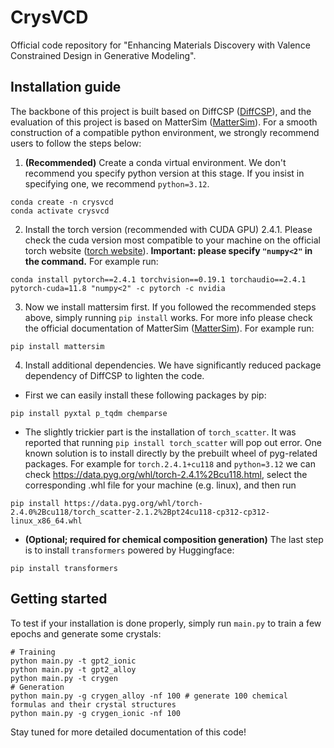 # CrysVCD
Official code repository for "Enhancing Materials Discovery with Valence Constrained Design in Generative Modeling".



## Installation guide

The backbone of this project is built based on DiffCSP ([DiffCSP](https://github.com/jiaor17/DiffCSP)), and the evaluation of this project is based on MatterSim ([MatterSim](https://github.com/microsoft/mattersim)). For a smooth construction of a compatible python environment, we strongly recommend users to follow the steps below:

1. **(Recommended)** Create a conda virtual environment. We don't recommend you specify python version at this stage. If you insist in specifying one, we recommend `python=3.12`.
```
conda create -n crysvcd
conda activate crysvcd
```
2. Install the torch version (recommended with CUDA GPU) 2.4.1. Please check the cuda version most compatible to your machine on the official torch website ([torch website](https://pytorch.org/get-started/previous-versions/)). **Important: please specify `"numpy<2"` in the command.** For example run:
```
conda install pytorch==2.4.1 torchvision==0.19.1 torchaudio==2.4.1  pytorch-cuda=11.8 "numpy<2" -c pytorch -c nvidia
```
3. Now we install mattersim first. If you followed the recommended steps above, simply running `pip install` works. For more info please check the official documentation of MatterSim ([MatterSim](https://github.com/microsoft/mattersim)). For example run:
```
pip install mattersim
```
4. Install additional dependencies. We have significantly reduced package dependency of DiffCSP to lighten the code. 
- First we can easily install these following packages by pip:
```
pip install pyxtal p_tqdm chemparse
```
- The slightly trickier part is the installation of `torch_scatter`. It was reported that running `pip install torch_scatter` will pop out error. One known solution is to install directly by the prebuilt wheel of pyg-related packages. For example for `torch.2.4.1+cu118` and `python=3.12` we can check https://data.pyg.org/whl/torch-2.4.1%2Bcu118.html, select the corresponding .whl file for your machine (e.g. linux), and then run
```
pip install https://data.pyg.org/whl/torch-2.4.0%2Bcu118/torch_scatter-2.1.2%2Bpt24cu118-cp312-cp312-linux_x86_64.whl
```
- **(Optional; required for chemical composition generation)** The last step is to install `transformers` powered by Huggingface:
```
pip install transformers
```


## Getting started
To test if your installation is done properly, simply run `main.py` to train a few epochs and generate some crystals:
```
# Training
python main.py -t gpt2_ionic
python main.py -t gpt2_alloy
python main.py -t crygen
# Generation
python main.py -g crygen_alloy -nf 100 # generate 100 chemical formulas and their crystal structures
python main.py -g crygen_ionic -nf 100
```

Stay tuned for more detailed documentation of this code!
